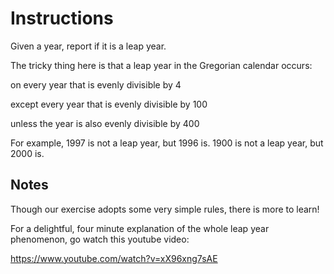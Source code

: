# Instructions
Given a year, report if it is a leap year.

The tricky thing here is that a leap year in the Gregorian calendar occurs:

on every year that is evenly divisible by 4

  except every year that is evenly divisible by 100
  
  unless the year is also evenly divisible by 400
    
For example, 1997 is not a leap year, but 1996 is. 1900 is not a leap year, but 2000 is.

## Notes
Though our exercise adopts some very simple rules, there is more to learn!

For a delightful, four minute explanation of the whole leap year phenomenon, go watch this youtube video:

https://www.youtube.com/watch?v=xX96xng7sAE
